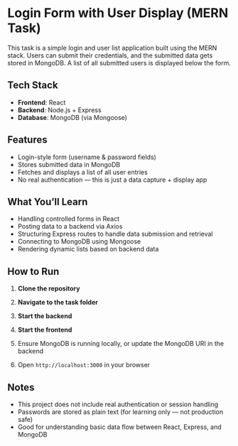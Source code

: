 # Login Form with User Display (MERN Task)

This task is a simple login and user list application built using the MERN stack. Users can submit their credentials, and the submitted data gets stored in MongoDB. A list of all submitted users is displayed below the form.

## Tech Stack

- **Frontend**: React  
- **Backend**: Node.js + Express  
- **Database**: MongoDB (via Mongoose)

## Features

- Login-style form (username & password fields)
- Stores submitted data in MongoDB
- Fetches and displays a list of all user entries
- No real authentication — this is just a data capture + display app

## What You’ll Learn

- Handling controlled forms in React
- Posting data to a backend via Axios
- Structuring Express routes to handle data submission and retrieval
- Connecting to MongoDB using Mongoose
- Rendering dynamic lists based on backend data

## How to Run

1. **Clone the repository**

2. **Navigate to the task folder**

3. **Start the backend**

4. **Start the frontend**

5. Ensure MongoDB is running locally, or update the MongoDB URI in the backend

6. Open `http://localhost:3000` in your browser

## Notes

- This project does not include real authentication or session handling
- Passwords are stored as plain text (for learning only — not production safe)
- Good for understanding basic data flow between React, Express, and MongoDB
